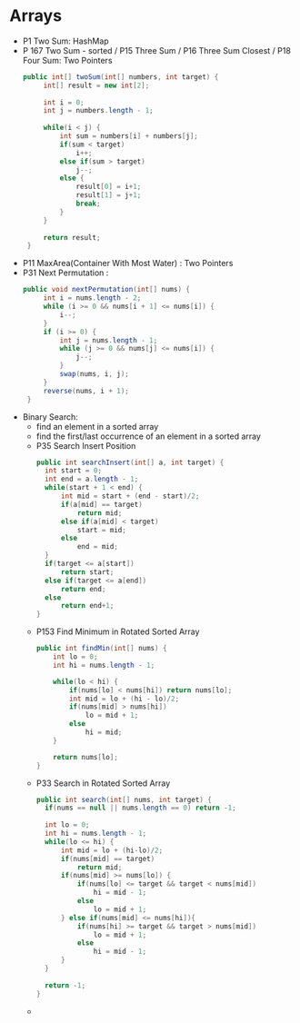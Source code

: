 # Arrays

* P1 Two Sum: HashMap
* P 167 Two Sum - sorted / P15 Three Sum / P16 Three Sum Closest / P18 Four Sum: Two Pointers 
   ```java
   public int[] twoSum(int[] numbers, int target) {
        int[] result = new int[2];
        
        int i = 0;
        int j = numbers.length - 1;
        
        while(i < j) {
            int sum = numbers[i] + numbers[j];
            if(sum < target)
                i++;
            else if(sum > target)
                j--;
            else {
                result[0] = i+1;
                result[1] = j+1;
                break;
            }
        }
        
        return result;
    }
* P11 MaxArea(Container With Most Water) : Two Pointers
* P31 Next Permutation : 
   ```java
   public void nextPermutation(int[] nums) {
        int i = nums.length - 2;
        while (i >= 0 && nums[i + 1] <= nums[i]) {
            i--;
        }
        if (i >= 0) {
            int j = nums.length - 1;
            while (j >= 0 && nums[j] <= nums[i]) {
                j--;
            }
            swap(nums, i, j);
        }
        reverse(nums, i + 1);
    }


* Binary Search:
   * find an element in a sorted array
   * find the first/last occurrence of an element in a sorted array
   * P35 Search Insert Position 
      ```java
      public int searchInsert(int[] a, int target) {
        int start = 0;
        int end = a.length - 1;
        while(start + 1 < end) {
            int mid = start + (end - start)/2;
            if(a[mid] == target)
                return mid;
            else if(a[mid] < target)
                start = mid;
            else
                end = mid;
        }
        if(target <= a[start])
            return start;
        else if(target <= a[end])
            return end;
        else
            return end+1;
      }
   * P153 Find Minimum in Rotated Sorted Array 
       ```java
       public int findMin(int[] nums) {
           int lo = 0;
           int hi = nums.length - 1;

           while(lo < hi) {
               if(nums[lo] < nums[hi]) return nums[lo];
               int mid = lo + (hi - lo)/2;
               if(nums[mid] > nums[hi])
                   lo = mid + 1;
               else 
                   hi = mid;
           }

           return nums[lo];
       }    
   * P33 Search in Rotated Sorted Array 
      ```java
      public int search(int[] nums, int target) {
        if(nums == null || nums.length == 0) return -1;
        
        int lo = 0;
        int hi = nums.length - 1;
        while(lo <= hi) {
            int mid = lo + (hi-lo)/2;
            if(nums[mid] == target)
                return mid;
            if(nums[mid] >= nums[lo]) {
                if(nums[lo] <= target && target < nums[mid])
                    hi = mid - 1;
                else
                    lo = mid + 1;
            } else if(nums[mid] <= nums[hi]){
                if(nums[hi] >= target && target > nums[mid])
                    lo = mid + 1;
                else 
                    hi = mid - 1;
            }
        }
        
        return -1;
      }
   * 
   
